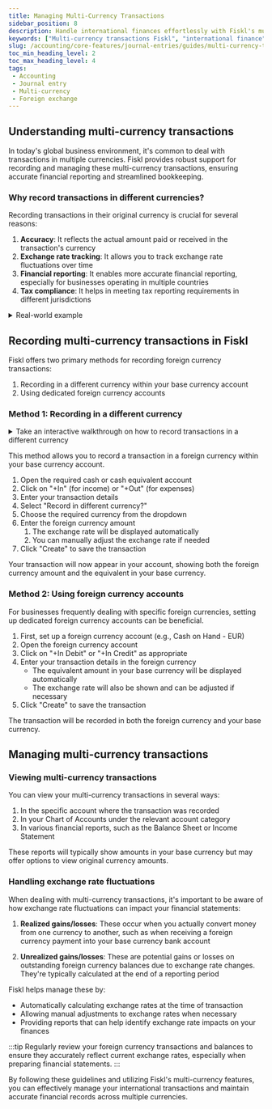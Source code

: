 ```yaml
---
title: Managing Multi-Currency Transactions
sidebar_position: 8
description: Handle international finances effortlessly with Fiskl's multi-currency transaction feature. Ensure accuracy in global business operations.
keywords: ["Multi-currency transactions Fiskl", "international finance", "currency management", "global business accounting", "Fiskl features"]
slug: /accounting/core-features/journal-entries/guides/multi-currency-transactions
toc_min_heading_level: 2
toc_max_heading_level: 4
tags:
 - Accounting
 - Journal entry
 - Multi-currency
 - Foreign exchange
---
```


## Understanding multi-currency transactions

In today's global business environment, it's common to deal with transactions in multiple currencies. Fiskl provides robust support for recording and managing these multi-currency transactions, ensuring accurate financial reporting and streamlined bookkeeping.

### Why record transactions in different currencies?

Recording transactions in their original currency is crucial for several reasons:

1. **Accuracy**: It reflects the actual amount paid or received in the transaction's currency
2. **Exchange rate tracking**: It allows you to track exchange rate fluctuations over time
3. **Financial reporting**: It enables more accurate financial reporting, especially for businesses operating in multiple countries
4. **Tax compliance**: It helps in meeting tax reporting requirements in different jurisdictions

<details>
<summary>Real-world example</summary>

Imagine you're on a business trip abroad and pay for a hotel with your USD bank card. The hotel bill is €1500, but your bank statement shows a charge of $1,789.35.

In Fiskl, you can record this transaction in Euros (€1500) while still tracking the USD amount ($1,789.35). This approach maintains the accuracy of your records and helps you monitor exchange rate impacts on your expenses.
</details>

## Recording multi-currency transactions in Fiskl

Fiskl offers two primary methods for recording foreign currency transactions:

1. Recording in a different currency within your base currency account
2. Using dedicated foreign currency accounts

### Method 1: Recording in a different currency


<details>
<summary>Take an interactive walkthrough on how to record transactions in a different currency</summary>

<div style={{ position: 'relative', paddingBottom: '56.25%', height: 0, width: '100%' }}>
<iframe
style={{ position: 'absolute', top: 0, left: 0, width: '100%', height: '100%', border: 0 }}
src="https://demo.fiskl.com/e/cm0tpcjoe0008jv0cn17l57d9/tour"
allowFullScreen
webkitallowfullscreen="true"
mozallowfullscreen="true"
allowtransparency="true"
></iframe>
</div>
</details>

This method allows you to record a transaction in a foreign currency within your base currency account.


1. Open the required cash or cash equivalent account
1. Click on "+In" (for income) or "+Out" (for expenses)
1. Enter your transaction details
1. Select "Record in different currency?"
1. Choose the required currency from the dropdown
1. Enter the foreign currency amount
   1. The exchange rate will be displayed automatically
   1. You can manually adjust the exchange rate if needed
1. Click "Create" to save the transaction

Your transaction will now appear in your account, showing both the foreign currency amount and the equivalent in your base currency.

### Method 2: Using foreign currency accounts

For businesses frequently dealing with specific foreign currencies, setting up dedicated foreign currency accounts can be beneficial.

1. First, set up a foreign currency account (e.g., Cash on Hand - EUR)
2. Open the foreign currency account
3. Click on "+In Debit" or "+In Credit" as appropriate
4. Enter your transaction details in the foreign currency
   - The equivalent amount in your base currency will be displayed automatically
   - The exchange rate will also be shown and can be adjusted if necessary
5. Click "Create" to save the transaction

The transaction will be recorded in both the foreign currency and your base currency.

## Managing multi-currency transactions

### Viewing multi-currency transactions

You can view your multi-currency transactions in several ways:

1. In the specific account where the transaction was recorded
2. In your Chart of Accounts under the relevant account category
3. In various financial reports, such as the Balance Sheet or Income Statement

These reports will typically show amounts in your base currency but may offer options to view original currency amounts.

### Handling exchange rate fluctuations

When dealing with multi-currency transactions, it's important to be aware of how exchange rate fluctuations can impact your financial statements:

1. **Realized gains/losses**: These occur when you actually convert money from one currency to another, such as when receiving a foreign currency payment into your base currency bank account

2. **Unrealized gains/losses**: These are potential gains or losses on outstanding foreign currency balances due to exchange rate changes. They're typically calculated at the end of a reporting period

Fiskl helps manage these by:
- Automatically calculating exchange rates at the time of transaction
- Allowing manual adjustments to exchange rates when necessary
- Providing reports that can help identify exchange rate impacts on your finances

:::tip
Regularly review your foreign currency transactions and balances to ensure they accurately reflect current exchange rates, especially when preparing financial statements.
:::


By following these guidelines and utilizing Fiskl's multi-currency features, you can effectively manage your international transactions and maintain accurate financial records across multiple currencies.
